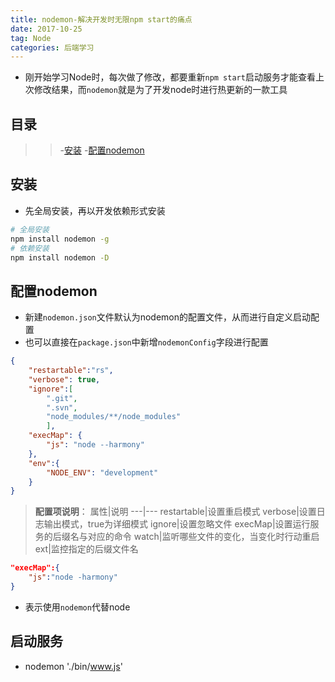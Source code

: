 ```yaml
---
title: nodemon-解决开发时无限npm start的痛点
date: 2017-10-25
tag: Node
categories: 后端学习
---
```

- 刚开始学习Node时，每次做了修改，都要重新`npm start`启动服务才能查看上次修改结果，而`nodemon`就是为了开发node时进行热更新的一款工具
<!--more-->

## 目录
> 
>> -[安装](#安装)
>> -[配置nodemon](#配置nodemon)

## 安装
- 先全局安装，再以开发依赖形式安装

```bash
# 全局安装
npm install nodemon -g
# 依赖安装
npm install nodemon -D
```

## 配置nodemon
- 新建`nodemon.json`文件默认为nodemon的配置文件，从而进行自定义启动配置
- 也可以直接在`package.json`中新增`nodemonConfig`字段进行配置

```json
{
    "restartable":"rs",
    "verbose": true,
    "ignore":[
        ".git",
        ".svn",
        "node_modules/**/node_modules"
        ],
    "execMap": {
        "js": "node --harmony"
    },
    "env":{
        "NODE_ENV": "development"
    }
}
```
> **配置项说明**：
> 属性|说明
> ---|---
> restartable|设置重启模式
> verbose|设置日志输出模式，true为详细模式
> ignore|设置忽略文件
> execMap|设置运行服务的后缀名与对应的命令
> watch|监听哪些文件的变化，当变化时行动重启
> ext|监控指定的后缀文件名

```json
"execMap":{
    "js":"node -harmony"
}
```
- 表示使用`nodemon`代替node

## 启动服务
- nodemon './bin/www.js'